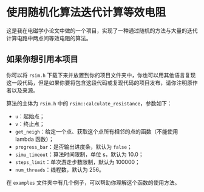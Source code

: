# 使用随机化算法迭代计算等效电阻
这是我在电磁学小论文中做的一个项目，实现了一种通过随机的方法与大量的迭代计算电路中两点间等效电阻的算法。

## 如果你想引用本项目
你可以将 `rsim.h` 下载下来并放置到你的项目文件夹中，你也可以用其他语言复现这一段代码，但是如果你要将包含这段代码或复现代码的项目发布，请你注明原作者以及来源。

算法的主体为 `rsim.h` 中的 `rsim::calculate_resistance`，参数如下：
+ `u`：起始点；
+ `v`：终止点；
+ `get_neigh`：给定一个点、获取这个点所有相邻的点的函数（不能使用 lambda 函数）；
+ `progress_bar`：是否输出进度条，默认为 `false`；
+ `simu_timeout`：算法时间限制，单位 s，默认为 10.0；
+ `steps_limit`：单次游走步数限制，默认为 100000；
+ `num_threads`：线程数，默认为 256。

在 `examples` 文件夹中有几个例子，可以帮助你理解这个函数的使用方法。
